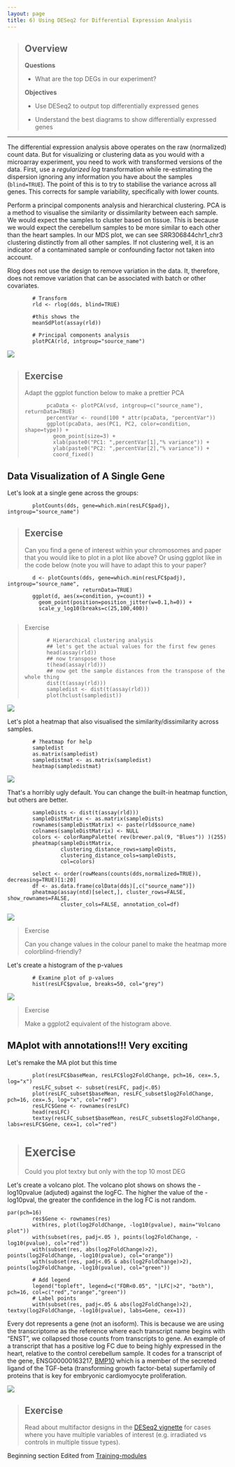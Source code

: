 ```yaml
---
layout: page
title: 6) Using DESeq2 for Differential Expression Analysis
---
```

> Overview
> --------
> **Questions**
> 
> *   What are the top DEGs in our experiment? 
>     
> 
> **Objectives**
> 
> *   Use DESeq2 to output top differentially expressed genes  
>  
> *   Understand the best diagrams to show differentially expressed genes
> 

---------------------------------------

The differential expression analysis above operates on the raw (normalized) count data. But for visualizing or clustering data as you would with a microarray experiment, you need to work with transformed versions of the data. First, use a *regularized log* transformation while re-estimating the dispersion ignoring any information you have about the samples (`blind=TRUE`). The point of this is to try to stabilise the variance across all genes. This corrects for sample variability, specifically with lower counts. 

Perform a principal components analysis and hierarchical clustering. PCA is a method to visualise the similarity or dissimilarity between each sample. We would expect the samples to cluster based on tissue. This is because we would expect the cerebellum samples to be more similar to each other than the heart samples. In our MDS plot, we can see SRR306844chr1_chr3 clustering distinctly from all other samples. If not clustering well, it is an indicator of a contaminated sample or confounding factor not taken into account.

Rlog does not use the design to remove variation in the data. It, therefore, does not remove variation that can be associated with batch or other covariates.


```
        # Transform
        rld <- rlog(dds, blind=TRUE)

        #this shows the 
        meanSdPlot(assay(rld))

        # Principal components analysis
        plotPCA(rld, intgroup="source_name")

```


![](../assets/img/PCA.png)





> Exercise
> ---------
> Adapt the ggplot function below to make a prettier PCA
> ```
>        pcaData <- plotPCA(vsd, intgroup=c("source_name"), returnData=TRUE)
>        percentVar <- round(100 * attr(pcaData, "percentVar"))
>        ggplot(pcaData, aes(PC1, PC2, color=condition, shape=type)) +
>          geom_point(size=3) +
>          xlab(paste0("PC1: ",percentVar[1],"% variance")) +
>          ylab(paste0("PC2: ",percentVar[2],"% variance")) + 
>          coord_fixed()
>
> ``` 
> 


## Data Visualization of A Single Gene

Let's look at a single gene across the groups:

```
        plotCounts(dds, gene=which.min(resLFC$padj), intgroup="source_name")
```


> Exercise
> --------
> 
> Can you find a gene of interest within your chromosomes and paper that you would like to plot in a plot like above? Or using ggplot like in the code below (note you will have to adapt this to your paper?
>
```
        d <- plotCounts(dds, gene=which.min(resLFC$padj), intgroup="source_name", 
                        returnData=TRUE)
        ggplot(d, aes(x=condition, y=count)) + 
          geom_point(position=position_jitter(w=0.1,h=0)) + 
          scale_y_log10(breaks=c(25,100,400))
  
```


> Exercise
>
> ```
>        # Hierarchical clustering analysis
>        ## let's get the actual values for the first few genes
>        head(assay(rld))
>        ## now transpose those
>        t(head(assay(rld)))
>        ## now get the sample distances from the transpose of the whole thing
>        dist(t(assay(rld)))
>        sampledist <- dist(t(assay(rld)))
>        plot(hclust(sampledist))
>```
![](../assets/img/dendrogram.png)



Let's plot a heatmap that also visualised the similarity/dissimilarity across samples.

```
        # ?heatmap for help
        sampledist
        as.matrix(sampledist)
        sampledistmat <- as.matrix(sampledist)
        heatmap(sampledistmat)
```
![](../assets/img/heatmap.png)

That's a horribly ugly default. You can change the built-in heatmap function, but others are better. 

```
        sampleDists <- dist(t(assay(rld)))
        sampleDistMatrix <- as.matrix(sampleDists)
        rownames(sampleDistMatrix) <- paste(rld$source_name)
        colnames(sampleDistMatrix) <- NULL
        colors <- colorRampPalette( rev(brewer.pal(9, "Blues")) )(255)
        pheatmap(sampleDistMatrix,
                 clustering_distance_rows=sampleDists,
                 clustering_distance_cols=sampleDists,
                 col=colors)

        select <- order(rowMeans(counts(dds,normalized=TRUE)), decreasing=TRUE)[1:20]
        df <- as.data.frame(colData(dds)[,c("source_name")])
        pheatmap(assay(ntd)[select,], cluster_rows=FALSE, show_rownames=FALSE,
                 cluster_cols=FALSE, annotation_col=df)

```
![](../assets/img/heatmap_gplots.png)



> Exercise
> 
> Can you change values in the colour panel to make the heatmap more colorblind-friendly?
> 


Let's create a histogram of the p-values

```
        # Examine plot of p-values
        hist(resLFC$pvalue, breaks=50, col="grey")
```
![](../assets/img/histogram_respvalue.png)

>Exercise
>
>Make a ggplot2 equivalent of the histogram above.
>


## MAplot with annotations!!! Very exciting
Let's remake the MA plot but this time 



```
        plot(resLFC$baseMean, resLFC$log2FoldChange, pch=16, cex=.5, log="x")
        resLFC_subset <- subset(resLFC, padj<.05)
        plot(resLFC_subset$baseMean, resLFC_subset$log2FoldChange, pch=16, cex=.5, log="x", col="red")       
        resLFC$Gene <- rownames(resLFC)
        head(resLFC)
        textxy(resLFC_subset$baseMean, resLFC_subset$log2FoldChange, labs=resLFC$Gene, cex=1, col="red")
```

> Exercise
> =========
> Could you plot textxy but only with the top 10 most DEG


Let's create a volcano plot. The volcano plot shows on shows the -log10pvalue (adjuted) against the logFC. The higher the value of the -log10pval, the greater the confidence in the log FC is not random.

```
par(pch=16)
        res$Gene <- rownames(res)
        with(res, plot(log2FoldChange, -log10(pvalue), main="Volcano plot"))
        with(subset(res, padj<.05 ), points(log2FoldChange, -log10(pvalue), col="red"))
        with(subset(res, abs(log2FoldChange)>2), points(log2FoldChange, -log10(pvalue), col="orange"))
        with(subset(res, padj<.05 & abs(log2FoldChange)>2), points(log2FoldChange, -log10(pvalue), col="green"))

        # Add legend
        legend("topleft", legend=c("FDR<0.05", "|LFC|>2", "both"), pch=16, col=c("red","orange","green"))
        # Label points
        with(subset(res, padj<.05 & abs(log2FoldChange)>2), textxy(log2FoldChange, -log10(pvalue), labs=Gene, cex=1))
```
Every dot represents a gene (not an isoform). This is because we are using the transcriptome as the reference where each transcript name begins with “ENST”, we collapsed those counts from transcripts to gene. An example of a transcript that has a positive log FC due to being highly expressed in the heart, relative to the control cerebellum sample. It codes for a transcript of the gene, ENSG00000163217, [BMP10](http://asia.ensembl.org/Homo_sapiens/Gene/Summary?g=ENSG00000152977;r=3:147393422-147510293) which is a member of the secreted ligand of the TGF-beta (transforming growth factor-beta) superfamily of proteins that is key for embryonic cardiomyocyte proliferation.

![](../assets/img/volcano.png)



> Exercise
>-----------
>
>  Read about multifactor designs in the [DESeq2 vignette](http://www.bioconductor.org/packages/release/bioc/vignettes/DESeq2/inst/doc/DESeq2.pdf) for cases where you have multiple variables of interest (e.g. irradiated vs controls in multiple tissue types).









Beginning section Edited from [Training-modules](https://github.com/hbctraining/Training-modules) 
